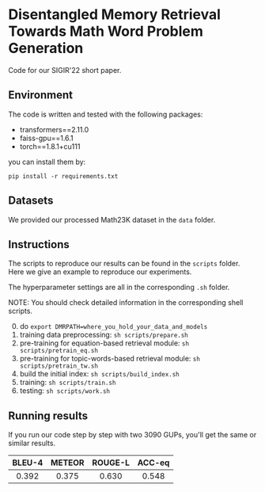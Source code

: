 # Disentangled Memory Retrieval Towards Math Word Problem Generation

Code for our SIGIR'22 short paper.

## Environment

The code is written and tested with the following packages:

- transformers==2.11.0
- faiss-gpu==1.6.1
- torch==1.8.1+cu111 

you can install them by:

```
pip install -r requirements.txt
```

## Datasets 

We provided our processed Math23K dataset in the `data` folder.

## Instructions

The scripts to reproduce our results can be found in the `scripts` folder. Here we give an example to reproduce our experiments. 

The hyperparameter settings are all in the corresponding `.sh` folder.

NOTE: You should check detailed information in the corresponding shell scripts.

0. do `export DMRPATH=where_you_hold_your_data_and_models`
1. training data preprocessing: `sh scripts/prepare.sh` 
2. pre-training for equation-based retrieval module: `sh scripts/pretrain_eq.sh`
3. pre-training for topic-words-based retrieval module: `sh scripts/pretrain_tw.sh`
4. build the initial index: `sh scripts/build_index.sh`
5. training: `sh scripts/train.sh`
6. testing:   `sh scripts/work.sh `

## Running results

If you run our code step by step with two 3090 GUPs, you'll get the same or similar results.

| BLEU-4 | METEOR | ROUGE-L | ACC-eq |
| :----: | :----: | :-----: | :----: |
| 0.392  | 0.375  |  0.630  | 0.548  |

